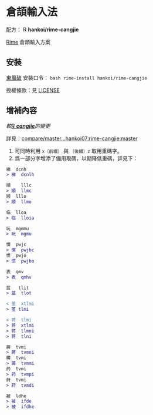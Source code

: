# 倉頡輸入法

配方： ℞ **hankoi/rime-cangjie**

[Rime](https://rime.im) 倉頡輸入方案

## 安裝

[東風破](https://github.com/rime/plum) 安裝口令： `bash rime-install hankoi/rime-cangjie`

授權條款：見 [LICENSE](LICENSE)

## 增補內容

*較[℞ **cangjie**](https://github.com/rime/rime-cangjie)的變更*

詳見：[compare/master...hankoi07:rime-cangjie:master](https://github.com/rime/rime-cangjie/compare/master...hankoi07:rime-cangjie:master?diff=unified&w)

1. 可同時利用 `x〔前綴〕` 與 `〔後綴〕z` 取用重碼字。
2. 爲一部分字增添了備用取碼，以期降低重碼，詳見下：

```diff
梯  dcnh
> 梯  dcnlh

順    lllc
> 順  llmc
顺  lllo
> 顺  llmo

临  lloa
> 临  lloia

玩  mgmmu
> 玩  mgmu

慣  pwjc
> 慣  pwjbc
惯  pwjo
> 惯  pwjbo

表  qmv
> 表  qmhv

蓝	tlit
> 蓝  tlot

< 茧  xtlmi
> 茧 tlmi

< 蒋  tlmi
> 蒋  xtlmi
> 蒋  tlmni
> 蒋  tlni

蔣  tvmi
> 蔣  tvmni
薅  tvmi
> 薅  tvmmi
药  tvmi
> 药  tvmpi
荮  tvmi
> 荮  tvmdi

被  ldhe
> 被  ifde
> 被  ifdhe
```

